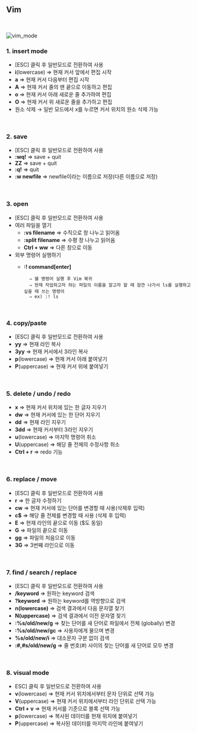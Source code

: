 ## Vim
<br/>

![vim_mode](https://github.com/YYYEJI/GBC33_ProgrammerBase/blob/master/송예지/img/vim_mode.png?raw=true)

### 1.  insert mode
- [ESC] 클릭 후 일반모드로 전환하여 사용
- **i**(lowercase) ⇒  현재 커서 앞에서 편집 시작
- **a** ⇒ 현재 커서 다음부터 편집 시작
- **A** ⇒ 현재 커서 줄의 맨 끝으로 이동하고 편집
- **o** ⇒ 현재 커서 아래 새로운 줄 추가하여 편집
- **O** ⇒ 현재 커서 위 새로운 줄을 추가하고 편집
- 원소 삭제 → 일반 모드에서 x를 누르면 커서 위치의 원소 삭제 가능

<br/>

### 2.  save
- [ESC] 클릭 후 일반모드로 전환하여 사용
- **:wq!** ⇒  save + quit
- **ZZ** ⇒ save + quit
- **:q!** ⇒ quit
- **:w newfile** ⇒ newfile이라는 이름으로 저장(다른 이름으로 저장)

<br/>

###  3. open
- [ESC] 클릭 후 일반모드로 전환하여 사용
- 여러 파일을 열기
    - **:vs filename** ⇒ 수직으로 창 나누고 읽어옴
    - **:split filename** ⇒ 수평 창 나누고 읽어옴
    - **Ctrl + ww** ⇒ 다른 창으로 이동
- 외부 명령어 실행하기
    - **:! command[enter]** 
        
            ⇒ 쉘 명령어 실행 후 Vim 복귀
            ⇒ 현재 작업하고자 하는 파일의 이름을 알고자 할 때 잠깐 나가서 ls를 실행하고 싶을 때 쓰는 명령어
            ⇒ ex) :! ls

<br/>

### 4. copy/paste
- [ESC] 클릭 후 일반모드로 전환하여 사용
- **yy** ⇒ 현재 라인 복사
- **3yy** ⇒ 현재 커서에서 3라인 복사
- **p**(lowercase) ⇒ 현재 커서 아래 붙여넣기
- **P**(uppercase) ⇒ 현재 커서 위에 붙여넣기

<br/>

### 5. delete / undo / redo
- **x** ⇒ 현재 커서 위치에 있는 한 글자 지우기
- **dw** ⇒ 현재 커서에 있는 한 단어 지우기
- **dd** ⇒ 현재 라인 지우기
- **3dd** ⇒ 현재 커서부터 3라인 지우기
- **u**(lowercase) ⇒ 마지막 명령어 취소
- **U**(uppercase) ⇒ 해당 줄 전체의 수정사항 취소
- **Ctrl + r** ⇒ redo 기능

<br/>

### 6. replace / move
- [ESC] 클릭 후 일반모드로 전환하여 사용
- **r** ⇒ 한 글자 수정하기
- **cw** ⇒ 현재 커서에 있는 단어를 변경할 때 사용(삭제후 입력)
- **c$** ⇒ 해당 줄 전체를 변경할 때 사용 (삭제 후 입력)
- **E** ⇒ 현재 라인의 끝으로 이동 ($도 동일)
- **G** ⇒ 파일의 끝으로 이동
- **gg** ⇒ 파일의 처음으로 이동
- **3G** ⇒ 3번째 라인으로 이동

<br/>

### 7. find / search / replace
- [ESC] 클릭 후 일반모드로 전환하여 사용
- **/keyword** ⇒ 원하는 keyword 검색
- **?keyword** ⇒ 원하는 keyword를 역방향으로 검색
- **n(lowercase)** ⇒ 검색 결과에서 다음 문자열 찾기
- **N(uppercase)** ⇒ 검색 결과에서 이전 문자열 찾기
- **:%s/old/new/g** ⇒ 찾는 단어를 새 단어로 파일에서 전체 (globally) 변경
- **:%s/old/new/gc** ⇒ 사용자에게 물으며 변경
- **%s/old/new/i** ⇒ 대소문자 구분 없이 검색
- **:#,#s/old/new/g** ⇒ 줄 번호(#) 사이의 찾는 단어를 새 단어로 모두 변경

<br/>

### 8. visual mode
- ESC] 클릭 후 일반모드로 전환하여 사용
- **v**(lowercase) ⇒ 현재 커서 위치에서부터 문자 단위로 선택 가능
- **V**(uppercase) ⇒ 현재 커서 위치에서부터 라인 단위로 선택 가능
- **Ctrl + v** ⇒ 현재 커서를 기준으로 블록 선택 가능
- **p**(lowercase) ⇒ 복사된 데이터를 현재 위치에 붙여넣기
- **P**(uppercase) ⇒ 복사된 데이터를 마지막 라인에 붙여넣기

